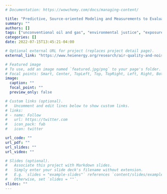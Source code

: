 ```yaml
---
# Documentation: https://wowchemy.com/docs/managing-content/

title: "Predictive, Source-oriented Modeling and Measurements to Evaluate Community Exposures to Air Pollutants and Noise from Unconventional Oil and Gas Development"
summary: ""
authors: []
tags: ["unconventional oil and gas", "environmental justice", "exposure modeling", "air quality modeling"]
categories: []
date: 2022-07-15T13:45:21-04:00

# Optional external URL for project (replaces project detail page).
external_link: "https://www.heienergy.org/research/air-quality-and-noise/hildebrandt-ruiz"

# Featured image
# To use, add an image named `featured.jpg/png` to your page's folder.
# Focal points: Smart, Center, TopLeft, Top, TopRight, Left, Right, BottomLeft, Bottom, BottomRight.
image:
  caption: ""
  focal_point: ""
  preview_only: false

# Custom links (optional).
#   Uncomment and edit lines below to show custom links.
# links:
# - name: Follow
#   url: https://twitter.com
#   icon_pack: fab
#   icon: twitter

url_code: ""
url_pdf: ""
url_slides: ""
url_video: ""

# Slides (optional).
#   Associate this project with Markdown slides.
#   Simply enter your slide deck's filename without extension.
#   E.g. `slides = "example-slides"` references `content/slides/example-slides.md`.
#   Otherwise, set `slides = ""`.
slides: ""
---
```

